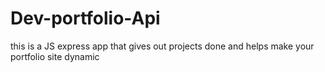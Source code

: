 # Dev-portfolio-Api
this is a JS express app that gives out projects done and helps make your portfolio site dynamic
